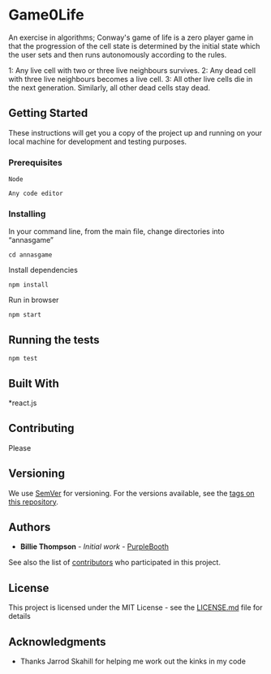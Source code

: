 # Game0Life

An exercise in algorithms; Conway's game of life is a zero player game in that the progression of the cell state is determined by the initial state which the user sets and then runs autonomously according to the rules. 

1: Any live cell with two or three live neighbours survives.
2: Any dead cell with three live neighbours becomes a live cell.
3: All other live cells die in the next generation. Similarly, all other dead cells stay dead.


## Getting Started

These instructions will get you a copy of the project up and running on your local machine for development and testing purposes.
### Prerequisites

```
Node

Any code editor
```

### Installing


In your command line, from the main file, change directories into “annasgame”

```
cd annasgame
```

Install dependencies 

```
npm install
```

Run in browser

```
npm start
```

## Running the tests

```
npm test
```

## Built With

*react.js

## Contributing

Please 

## Versioning

We use [SemVer](http://semver.org/) for versioning. For the versions available, see the [tags on this repository](https://github.com/your/project/tags). 

## Authors

* **Billie Thompson** - *Initial work* - [PurpleBooth](https://github.com/PurpleBooth)

See also the list of [contributors](https://github.com/your/project/contributors) who participated in this project.

## License

This project is licensed under the MIT License - see the [LICENSE.md](LICENSE.md) file for details

## Acknowledgments

* Thanks Jarrod Skahill for helping me work out the kinks in my code


